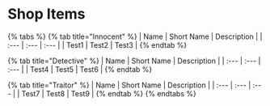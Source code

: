 # Shop Items

{% tabs %}
{% tab title="Innocent" %}
| Name | Short Name | Description |
| :--- | :--- | :--- |
| Test1 | Test2 | Test3 |
{% endtab %}

{% tab title="Detective" %}
| Name | Short Name | Description |
| :--- | :--- | :--- |
| Test4 | Test5 | Test6 |
{% endtab %}

{% tab title="Traitor" %}
| Name | Short Name | Description |
| :--- | :--- | :--- |
| Test7 | Test8 | Test9 |
{% endtab %}
{% endtabs %}


